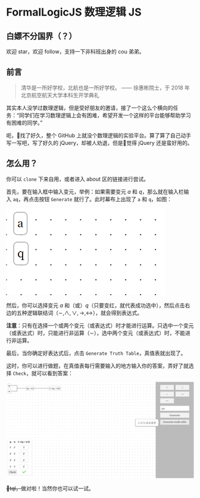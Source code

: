 # FormalLogicJS 数理逻辑 JS

## 白嫖不分国界（？）

欢迎 star，欢迎 follow，支持一下非科班出身的 cou 弟弟。

## 前言

> 清华是一所好学校，北航也是一所好学校。
> —— 徐惠彬院士，于 2018 年北京航空航天大学本科生开学典礼

其实本人没学过数理逻辑，但是受好朋友的邀请，接了一个这么个横向的任务：“同学们在学习数理逻辑上会有困难，希望开发一个这样的平台能够帮助学习有困难的同学。”

呃，👴找了好久，整个 GitHub 上就没个数理逻辑的实验平台。算了算了自己动手写一写吧，写了好久的 jQuery，却被人劝退，但是👴觉得 jQuery 还是蛮好用的。

## 怎么用？

你可以 `clone` 下来自用，或者进入 about 区的链接进行尝试。

首先，要在输入框中输入变元，举例：如果需要变元 $a$ 和 $q$，那么就在输入栏输入 `aq`，再点击按钮 `Generate` 就行了。此时幕布上出现了 `a` 和 `q`，如图：

![图1. 幕布上出现了 `a` 和 `q`](readme-img/1.png)

然后，你可以选择变元 $a$ 和（或）$q$（只要变红，就代表成功选中），然后点击右边的五种逻辑联结词（$\sim,\land,\vee,\rightarrow,\leftrightarrow$），就会得到表达式。

**注意**：只有在选择一个或两个变元（或表达式）时才能进行运算。只选中一个变元（或表达式）时，只能进行非运算（$\sim$），选中两个变元（或表达式）时，不能进行非运算。

最后，当你确定好表达式后，点击 `Generate Truth Table`，真值表就出现了。

这时，你可以进行做题，在真值表每行需要输入的地方输入你的答案，弄好了就选择 `Check`，就可以看到答案：

![图2. 👴太强嘞](readme-img/2.png)

~~👴tql，~~做对啦！当然你也可以试一试。
